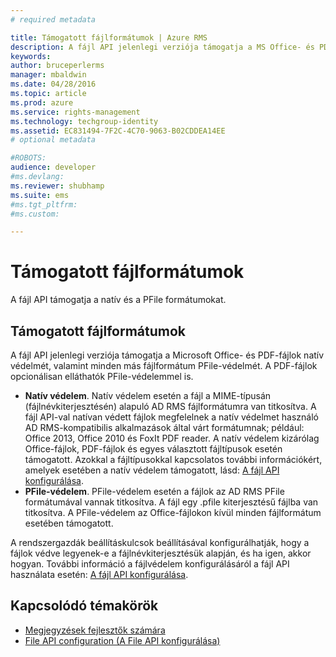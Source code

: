 ```yaml
---
# required metadata

title: Támogatott fájlformátumok | Azure RMS
description: A fájl API jelenlegi verziója támogatja a MS Office- és PDF-fájlok natív védelmét, valamint minden más fájlformátum PFile-védelmét.
keywords:
author: bruceperlerms
manager: mbaldwin
ms.date: 04/28/2016
ms.topic: article
ms.prod: azure
ms.service: rights-management
ms.technology: techgroup-identity
ms.assetid: EC831494-7F2C-4C70-9063-B02CDDEA14EE
# optional metadata

#ROBOTS:
audience: developer
#ms.devlang:
ms.reviewer: shubhamp
ms.suite: ems
#ms.tgt_pltfrm:
#ms.custom:

---
```


# Támogatott fájlformátumok

A fájl API támogatja a natív és a PFile formátumokat.

## Támogatott fájlformátumok

A fájl API jelenlegi verziója támogatja a Microsoft Office- és PDF-fájlok natív védelmét, valamint minden más fájlformátum PFile-védelmét. A PDF-fájlok opcionálisan elláthatók PFile-védelemmel is.

-   **Natív védelem**. Natív védelem esetén a fájl a MIME-típusán (fájlnévkiterjesztésén) alapuló AD RMS fájlformátumra van titkosítva. A fájl API-val natívan védett fájlok megfelelnek a natív védelmet használó AD RMS-kompatibilis alkalmazások által várt formátumnak; például: Office 2013, Office 2010 és FoxIt PDF reader. A natív védelem kizárólag Office-fájlok, PDF-fájlok és egyes választott fájltípusok esetén támogatott. Azokkal a fájltípusokkal kapcsolatos további információkért, amelyek esetében a natív védelem támogatott, lásd: [A fájl API konfigurálása](file-api-configuration.md).
-   **PFile-védelem**. PFile-védelem esetén a fájlok az AD RMS PFile formátumával vannak titkosítva. A fájl egy .pfile kiterjesztésű fájlba van titkosítva. A PFile-védelem az Office-fájlokon kívül minden fájlformátum esetében támogatott.

A rendszergazdák beállításkulcsok beállításával konfigurálhatják, hogy a fájlok védve legyenek-e a fájlnévkiterjesztésük alapján, és ha igen, akkor hogyan. További információ a fájlvédelem konfigurálásáról a fájl API használata esetén: [A fájl API konfigurálása](file-api-configuration.md).

## Kapcsolódó témakörök

* [Megjegyzések fejlesztők számára](developer-notes.md)
* [File API configuration (A File API konfigurálása)](file-api-configuration.md)
 

 


<!--HONumber=Jun16_HO2-->


